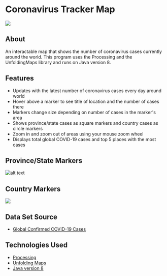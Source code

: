 # Coronavirus Tracker Map
[![](https://i.imgur.com/S89LlgG.jpg)]()
## About
An interactable map that shows the number of coronavirus cases currently around the world. This program uses the Processing and the UnfoldingMaps library and runs on Java version 8.

## Features
- Updates with the latest number of coronavirus cases every day around world
- Hover above a marker to see title of location and the number of cases there
- Markers change size depending on number of cases in the marker's area
- Shows province/state cases as square markers and country cases as circle markers
- Zoom in and zoom out of areas using your mouse zoom wheel 
- Displays total global COVID-19 cases and top 5 places with the most cases

## Province/State Markers
![alt text](https://i.imgur.com/1mBq61L.jpg)
## Country Markers
[![](https://i.imgur.com/0BqRnfu.jpg)]()

## Data Set Source
- <a href="https://github.com/CSSEGISandData/COVID-19/blob/master/csse_covid_19_data/csse_covid_19_time_series/time_series_covid19_confirmed_global.csv" target="_blank">Global Confirmed COVID-19 Cases</a> 

## Technologies Used
- <a href="https://processing.org/" target="_blank">Processing</a> 
- <a href="http://unfoldingmaps.org/" target="_blank">Unfolding Maps</a> 
- <a href="https://java.com/en/download/manual.jsp" target="_blank">Java version 8</a> 
